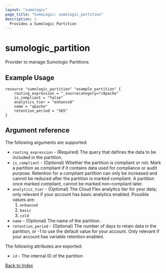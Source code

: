 ```yaml
---
layout: "sumologic"
page_title: "SumoLogic: sumologic_partition"
description: |-
  Provides a Sumologic Partition
---
```


# sumologic_partition
Provider to manage Sumologic Partitions

## Example Usage
```hcl
resource "sumologic_partition" "example_partition" {
    routing_expression = "_sourcecategory=*/Apache"
    is_compliant = "false"
    analytics_tier = "enhanced"
    name = "apache"
    retention_period = "365"
}
```
## Argument reference

The following arguments are supported:

- `routing_expression` - (Required) The query that defines the data to be included in the partition.
- `is_compliant` - (Optional) Whether the partition is compliant or not. Mark a partition as compliant if it contains data used for compliance or audit purpose. Retention for a compliant partition can only be increased and cannot be reduced after the partition is marked compliant. A partition once marked compliant, cannot be marked non-compliant later.
- `analytics_tier` - (Optional) The Cloud Flex analytics tier for your data; only relevant if your account has basic analytics enabled. Possible values are:
  1. `enhanced`
  2. `basic`
  3. `cold`
- `name` - (Optional) The name of the partition.
- `retention_period` - (Optional) The number of days to retain data in the partition, or -1 to use the default value for your account.  Only relevant if your account has variable retention enabled.

The following attributes are exported:

- `id` - The internal ID of the partition



[Back to Index][0]

[0]: ../README.md

